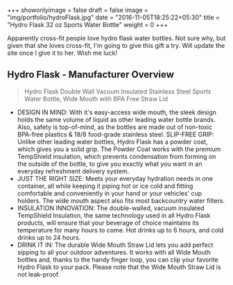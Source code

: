 +++
showonlyimage = false
draft = false
image = "img/portfolio/hydroFlask.jpg"
date = "2016-11-05T18:25:22+05:30"
title = "Hydro Flask 32 oz Sports Water Bottle"
weight = 0
+++

Apparently cross-fit people love hydro flask water bottles. Not sure why, but given that she loves cross-fit, I'm going to give this gift a try. Will update the site once I give it to her. Wish me luck!
<!--more-->


## Hydro Flask - Manufacturer Overview

>Hydro Flask Double Wall Vacuum Insulated Stainless Steel Sports Water Bottle, Wide Mouth with BPA Free Straw Lid

- DESIGN IN MIND: With it's easy-access wide mouth, the sleek design holds the same volume of liquid as other leading water bottle brands. Also, safety is top-of-mind, as the bottles are made out of non-toxic BPA-free plastics & 18/8 food-grade stainless steel.
SLIP-FREE GRIP: Unlike other leading water bottles, Hydro Flask has a powder coat, which gives you a solid grip. The Powder Coat works with the premium TempShield insulation, which prevents condensation from forming on the outside of the bottle, to give you exactly what you want in an everyday refreshment delivery system.
- JUST THE RIGHT SIZE: Meets your everyday hydration needs in one container, all while keeping it piping hot or ice cold and fitting comfortable and conveniently in your hand or your vehicles' cup holders. The wide mouth aspect also fits most backcountry water filters.
- INSULATION INNOVATION: The double-walled, vacuum insulated TempShield Insulation, the same technology used in all Hydro Flask products, will ensure that your beverage of choice maintains its temperature for many hours to come. Hot drinks up to 6 hours, and cold drinks up to 24 hours.
- DRINK IT IN: The durable Wide Mouth Straw Lid lets you add perfect sipping to all your outdoor adventures. It works with all Wide Mouth bottles and, thanks to the handy finger loop, you can clip your favorite Hydro Flask to your pack. Please note that the Wide Mouth Straw Lid is not leak-proof.
